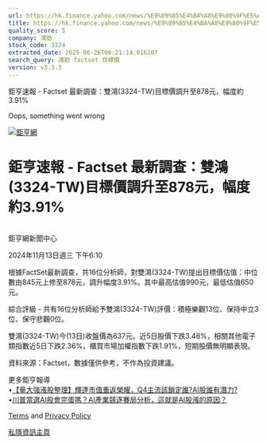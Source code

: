 ```yaml
---
url: https://hk.finance.yahoo.com/news/%E9%89%85%E4%BA%A8%E9%80%9F%E5%A0%B1-factset-%E6%9C%80%E6%96%B0%E8%AA%BF%E6%9F%A5-%E9%9B%99%E9%B4%BB-3324-001020115.html
title: https://hk.finance.yahoo.com/news/%E9%89%85%E4%BA%A8%E9%80%9F%E5%A0%B1-factset-%E6%9C%80%E6%96%B0%E8
quality_score: 5
company: 鴻勁
stock_code: 3324
extracted_date: 2025-06-26T06:21:14.016107
search_query: 鴻勁 factset 目標價
version: v3.3.3
---
```


鉅亨速報 - Factset 最新調查：雙鴻(3324-TW)目標價調升至878元，幅度約3.91% 


Oops, something went wrong

 

[![鉅亨網](https://s.yimg.com/ny/api/res/1.2/UM5hrThmhlnSiBO4o4qlLg--/YXBwaWQ9aGlnaGxhbmRlcjt3PTE0NjtoPTQ4O2NmPXdlYnA-/https://s.yimg.com/os/creatr-uploaded-images/2020-01/147c7630-36ab-11ea-ae7c-5ee7a0016555)](http://www.cnyes.com/ "鉅亨網")

# 鉅亨速報 - Factset 最新調查：雙鴻(3324-TW)目標價調升至878元，幅度約3.91%

![](data:image/gif;base64,R0lGODlhAQABAIAAAAAAAP///ywAAAAAAQABAAACAUwAOw==)

鉅亨網新聞中心

2024年11月13日週三 下午6:10

根據FactSet最新調查，共16位分析師，對雙鴻(3324-TW)提出目標價估值：中位數由845元上修至878元，調升幅度3.91%。其中最高估值990元，最低估值650元。

綜合評級 - 共有16位分析師給予雙鴻(3324-TW)評價：積極樂觀13位、保持中立3位、保守悲觀0位。

雙鴻(3324-TW)今(13日)收盤價為637元。近5日股價下跌3.48%，相關其他電子類指數近5日下跌2.36%，櫃買市場加權指數下跌1.91%，短期股價無明顯表現。

資料來源：Factset，數據僅供參考，不作為投資建議。

更多鉅亨報導  
•[【量大強漲股整理】輝達市值重返榮耀，Q4主流該鎖定誰?AI股誰有潛力?](https://news.cnyes.com/news/id/5766777?utm_source=yahoo&utm_medium=RSS&utm_campaign=relate)  
•[川普當選AI股會完蛋嗎？AI產業競逐賽局分析，這就是AI股漲的原因？](https://news.cnyes.com/news/id/5767416?utm_source=yahoo&utm_medium=RSS&utm_campaign=relate)

[Terms](https://guce.yahoo.com/terms?locale=zh-Hant-HK)  and [Privacy Policy](https://guce.yahoo.com/privacy-policy?locale=zh-Hant-HK)

[私隱資訊主頁](https://guce.yahoo.com/privacy-dashboard?locale=zh-Hant-HK)
